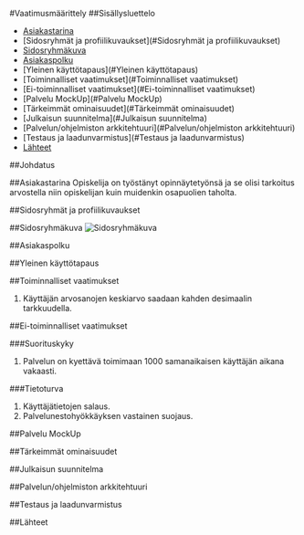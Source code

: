 #Vaatimusmäärittely
##Sisällysluettelo

* [Asiakastarina](#Asiakastarina)
* [Sidosryhmät ja profiilikuvaukset](#Sidosryhmät ja profiilikuvaukset)
* [Sidosryhmäkuva](#Sidosryhmäkuva)
* [Asiakaspolku](#Asiakaspolku)
* [Yleinen käyttötapaus](#Yleinen käyttötapaus)
* [Toiminnalliset vaatimukset](#Toiminnalliset vaatimukset)
* [Ei-toiminnalliset vaatimukset](#Ei-toiminnalliset vaatimukset)
* [Palvelu MockUp](#Palvelu MockUp)
* [Tärkeimmät ominaisuudet](#Tärkeimmät ominaisuudet)
* [Julkaisun suunnitelma](#Julkaisun suunnitelma)
* [Palvelun/ohjelmiston arkkitehtuuri](#Palvelun/ohjelmiston arkkitehtuuri)
* [Testaus ja laadunvarmistus](#Testaus ja laadunvarmistus)
* [Lähteet](#Lähteet)

##Johdatus

##Asiakastarina
Opiskelija on työstänyt opinnäytetyönsä ja se olisi tarkoitus arvostella niin opiskelijan kuin muidenkin osapuolien taholta.

##Sidosryhmät ja profiilikuvaukset

##Sidosryhmäkuva
![Sidosryhmäkuva](https://github.com/K2177/Ohjelmistosuunnittelu/blob/master/Images/Untitled%20Diagram.png)

##Asiakaspolku

##Yleinen käyttötapaus

##Toiminnalliset vaatimukset
1. Käyttäjän arvosanojen keskiarvo saadaan kahden desimaalin tarkkuudella.

##Ei-toiminnalliset vaatimukset

###Suorituskyky
1. Palvelun on kyettävä toimimaan 1000 samanaikaisen käyttäjän aikana vakaasti.

###Tietoturva
1. Käyttäjätietojen salaus.
2. Palvelunestohyökkäyksen vastainen suojaus.

##Palvelu MockUp

##Tärkeimmät ominaisuudet

##Julkaisun suunnitelma

##Palvelun/ohjelmiston arkkitehtuuri

##Testaus ja laadunvarmistus

##Lähteet
